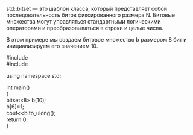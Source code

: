 std::bitset — это шаблон класса, который представляет собой последовательность битов фиксированного размера N. Битовые множества могут управляться стандартными логическими операторами и преобразовываться в строки и целые числа.

В этом примере мы создаем битовое множество b размером 8 бит и инициализируем его значением 10.

\#include <iostream>  
\#include<bitset>  

using namespace std;

int main()  
{  
bitset<8> b(10);  
b[6]=1;  
cout<<b.to_ulong();  
return 0;  
}